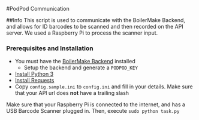 #PodPod Communication

##Info
This script is used to communicate with the BoilerMake Backend, and allows for ID barcodes to be scanned and then recorded on the API server. We used a Raspberry Pi to process the scanner input.

### Prerequisites and Installation
* You must have the [BoilerMake Backend](https://github.com/BoilerMake/backend) installed
    * Setup the backend and generate a `PODPOD_KEY`
* [Install Python 3](https://www.python.org/)
* [Install Requests](http://docs.python-requests.org/en/master/)
* Copy `config.sample.ini` to `config.ini` and fill in your details. Make sure that your API url does **not** have a trailing slash

Make sure that your Raspberry Pi is connected to the internet, and has a USB Barcode Scanner plugged in. Then, execute `sudo python task.py`
